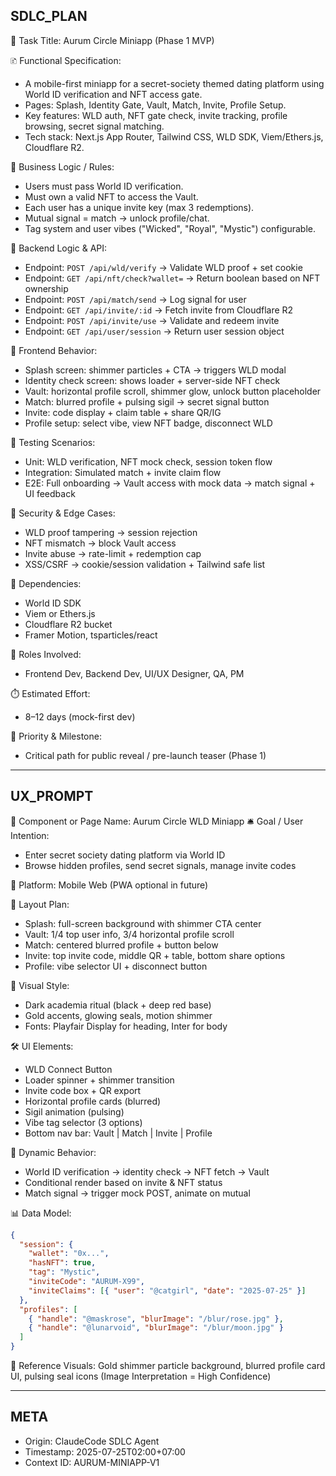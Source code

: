 ## SDLC_PLAN

🔖 Task Title: Aurum Circle Miniapp (Phase 1 MVP)

🗈 Functional Specification:

- A mobile-first miniapp for a secret-society themed dating platform using World ID verification and NFT access gate.
- Pages: Splash, Identity Gate, Vault, Match, Invite, Profile Setup.
- Key features: WLD auth, NFT gate check, invite tracking, profile browsing, secret signal matching.
- Tech stack: Next.js App Router, Tailwind CSS, WLD SDK, Viem/Ethers.js, Cloudflare R2.

🧠 Business Logic / Rules:

- Users must pass World ID verification.
- Must own a valid NFT to access the Vault.
- Each user has a unique invite key (max 3 redemptions).
- Mutual signal = match → unlock profile/chat.
- Tag system and user vibes ("Wicked", "Royal", "Mystic") configurable.

🔌 Backend Logic & API:

- Endpoint: `POST /api/wld/verify` → Validate WLD proof + set cookie
- Endpoint: `GET /api/nft/check?wallet=` → Return boolean based on NFT ownership
- Endpoint: `POST /api/match/send` → Log signal for user
- Endpoint: `GET /api/invite/:id` → Fetch invite from Cloudflare R2
- Endpoint: `POST /api/invite/use` → Validate and redeem invite
- Endpoint: `GET /api/user/session` → Return user session object

🎨 Frontend Behavior:

- Splash screen: shimmer particles + CTA → triggers WLD modal
- Identity check screen: shows loader + server-side NFT check
- Vault: horizontal profile scroll, shimmer glow, unlock button placeholder
- Match: blurred profile + pulsing sigil → secret signal button
- Invite: code display + claim table + share QR/IG
- Profile setup: select vibe, view NFT badge, disconnect WLD

🧪 Testing Scenarios:

- Unit: WLD verification, NFT mock check, session token flow
- Integration: Simulated match + invite claim flow
- E2E: Full onboarding → Vault access with mock data → match signal + UI feedback

🔐 Security & Edge Cases:

- WLD proof tampering → session rejection
- NFT mismatch → block Vault access
- Invite abuse → rate-limit + redemption cap
- XSS/CSRF → cookie/session validation + Tailwind safe list

🔁 Dependencies:

- World ID SDK
- Viem or Ethers.js
- Cloudflare R2 bucket
- Framer Motion, tsparticles/react

👥 Roles Involved:

- Frontend Dev, Backend Dev, UI/UX Designer, QA, PM

⏱️ Estimated Effort:

- 8–12 days (mock-first dev)

📌 Priority & Milestone:

- Critical path for public reveal / pre-launch teaser (Phase 1)

---

## UX_PROMPT

🔖 Component or Page Name: Aurum Circle WLD Miniapp
🛎 Goal / User Intention:

- Enter secret society dating platform via World ID
- Browse hidden profiles, send secret signals, manage invite codes

📱 Platform: Mobile Web (PWA optional in future)

🔀 Layout Plan:

- Splash: full-screen background with shimmer CTA center
- Vault: 1/4 top user info, 3/4 horizontal profile scroll
- Match: centered blurred profile + button below
- Invite: top invite code, middle QR + table, bottom share options
- Profile: vibe selector UI + disconnect button

🎨 Visual Style:

- Dark academia ritual (black + deep red base)
- Gold accents, glowing seals, motion shimmer
- Fonts: Playfair Display for heading, Inter for body

🛠 UI Elements:

- WLD Connect Button
- Loader spinner + shimmer transition
- Invite code box + QR export
- Horizontal profile cards (blurred)
- Sigil animation (pulsing)
- Vibe tag selector (3 options)
- Bottom nav bar: Vault | Match | Invite | Profile

🔄 Dynamic Behavior:

- World ID verification → identity check → NFT fetch → Vault
- Conditional render based on invite & NFT status
- Match signal → trigger mock POST, animate on mutual

📊 Data Model:

```json
{
  "session": {
    "wallet": "0x...",
    "hasNFT": true,
    "tag": "Mystic",
    "inviteCode": "AURUM-X99",
    "inviteClaims": [{ "user": "@catgirl", "date": "2025-07-25" }]
  },
  "profiles": [
    { "handle": "@maskrose", "blurImage": "/blur/rose.jpg" },
    { "handle": "@lunarvoid", "blurImage": "/blur/moon.jpg" }
  ]
}
```

🌈 Reference Visuals: Gold shimmer particle background, blurred profile card UI, pulsing seal icons (Image Interpretation = High Confidence)

---

## META

- Origin: ClaudeCode SDLC Agent
- Timestamp: 2025-07-25T02:00+07:00
- Context ID: AURUM-MINIAPP-V1
